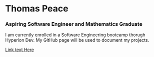 # Thomas Peace

### Aspiring Software Engineer and Mathematics Graduate

I am currently enrolled in a Software Engineering bootcamp thorugh Hyperion Dev. My GitHub page will be used to document my projects.

[Link text Here](https://www.linkedin.com/in/thomas-peace-bb0361195/)
